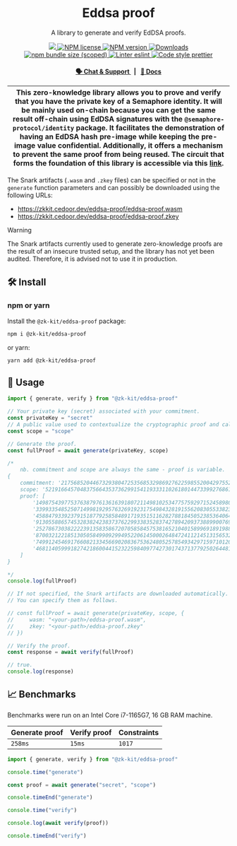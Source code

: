 <p align="center">
    <h1 align="center">
        Eddsa proof
    </h1>
    <p align="center">A library to generate and verify EdDSA proofs.</p>
</p>

<p align="center">
    <a href="https://github.com/privacy-scaling-explorations/zk-kit">
        <img src="https://img.shields.io/badge/project-zk--kit-blue.svg?style=flat-square">
    </a>
    <a href="https://github.com/privacy-scaling-explorations/zk-kit/tree/main/packages/eddsa-proof/LICENSE">
        <img alt="NPM license" src="https://img.shields.io/npm/l/%40zk-kit%eddsa-proof?style=flat-square">
    </a>
    <a href="https://www.npmjs.com/package/@zk-kit/eddsa-proof">
        <img alt="NPM version" src="https://img.shields.io/npm/v/@zk-kit/eddsa-proof?style=flat-square" />
    </a>
    <a href="https://npmjs.org/package/@zk-kit/eddsa-proof">
        <img alt="Downloads" src="https://img.shields.io/npm/dm/@zk-kit/eddsa-proof.svg?style=flat-square" />
    </a>
    <a href="https://bundlephobia.com/package/@zk-kit/eddsa-proof">
        <img alt="npm bundle size (scoped)" src="https://img.shields.io/bundlephobia/minzip/@zk-kit/eddsa-proof" />
    </a>
    <a href="https://eslint.org/">
        <img alt="Linter eslint" src="https://img.shields.io/badge/linter-eslint-8080f2?style=flat-square&logo=eslint" />
    </a>
    <a href="https://prettier.io/">
        <img alt="Code style prettier" src="https://img.shields.io/badge/code%20style-prettier-f8bc45?style=flat-square&logo=prettier" />
    </a>
</p>

<div align="center">
    <h4>
        <a href="https://appliedzkp.org/discord">
            🗣️ Chat &amp; Support
        </a>
        <span>&nbsp;&nbsp;|&nbsp;&nbsp;</span>
        <a href="https://zkkit.pse.dev/modules/_zk_kit_eddsa_proof.html">
            📘 Docs
        </a>
    </h4>
</div>

| This zero-knowledge library allows you to prove and verify that you have the private key of a Semaphore identity. It will be mainly used on-chain because you can get the same result off-chain using EdDSA signatures with the `@semaphore-protocol/identity` package. It facilitates the demonstration of having an EdDSA hash pre-image while keeping the pre-image value confidential. Additionally, it offers a mechanism to prevent the same proof from being reused. The circuit that forms the foundation of this library is accessible via this [link](https://github.com/privacy-scaling-explorations/zk-kit/blob/main/packages/circuits/templates/eddsa-proof.circom). |
| --------------------------------------------------------------------------------------------------------------------------------------------------------------------------------------------------------------------------------------------------------------------------------------------------------------------------------------------------------------------------------------------------------------------------------------------------------------------------------------------------------------------------------------------------------------------------------------------------------------------------------------------------------------------------------- |

The Snark artifacts (`.wasm` and `.zkey` files) can be specified or not in the `generate` function parameters and can possibly be downloaded using the following URLs:

-   https://zkkit.cedoor.dev/eddsa-proof/eddsa-proof.wasm
-   https://zkkit.cedoor.dev/eddsa-proof/eddsa-proof.zkey

> [!WARNING]  
> The Snark artifacts currently used to generate zero-knowledge proofs are the result of an insecure trusted setup, and the library has not yet been audited. Therefore, it is advised not to use it in production.

## 🛠 Install

### npm or yarn

Install the `@zk-kit/eddsa-proof` package:

```bash
npm i @zk-kit/eddsa-proof
```

or yarn:

```bash
yarn add @zk-kit/eddsa-proof
```

## 📜 Usage

```typescript
import { generate, verify } from "@zk-kit/eddsa-proof"

// Your private key (secret) associated with your commitment.
const privateKey = "secret"
// A public value used to contextualize the cryptographic proof and calculate the nullifier.
const scope = "scope"

// Generate the proof.
const fullProof = await generate(privateKey, scope)

/*
    nb. commitment and scope are always the same - proof is variable.
{
    commitment: '21756852044673293804725356853298692762259855200429755225624171532449447776732',
    scope: '52191664570483756643537362991541193331102618014473399276861326740461293928448',
    proof: [
        '14987543977537638797613616391807211498102534775759297152458980015937921301475',
        '3399335485250714998192957632691923175498432819155620830553382340417897595836',
        '458847933923791518779258584891719351511628278818450523853640641455008133942',
        '9130558865745328382423837376229933835283742789420937388990076948167771186665',
        '2527867303822223913583586720705858457538165210401589969189198821632271648294',
        '870032122185130505849909299495220614500026484724112145131565329210361970548',
        '7499124546917660821334566902083675362480525785493429715971012094306224236446',
        '4681140599918274218600441523225984097742730174371377925026448119492671129895'
    ]
}

*/
console.log(fullProof)

// If not specified, the Snark artifacts are downloaded automatically.
// You can specify them as follows.

// const fullProof = await generate(privateKey, scope, {
//     wasm: "<your-path>/eddsa-proof.wasm",
//     zkey: "<your-path>/eddsa-proof.zkey"
// })

// Verify the proof.
const response = await verify(fullProof)

// true.
console.log(response)
```

## 📈 Benchmarks

Benchmarks were run on an Intel Core i7-1165G7, 16 GB RAM machine.

| Generate proof | Verify proof | Constraints |
| -------------- | ------------ | ----------- |
| `258ms`        | `15ms`       | `1017`      |

```ts
import { generate, verify } from "@zk-kit/eddsa-proof"

console.time("generate")

const proof = await generate("secret", "scope")

console.timeEnd("generate")

console.time("verify")

console.log(await verify(proof))

console.timeEnd("verify")
```
